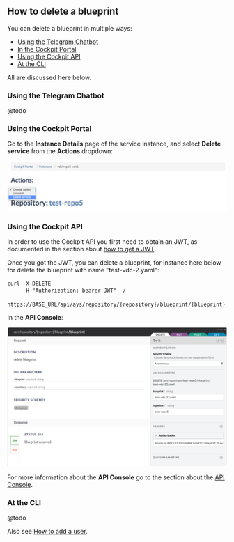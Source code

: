 ## How to delete a blueprint

You can delete a blueprint in multiple ways:

- [Using the Telegram Chatbot](#telegram)
- [In the Cockpit Portal](#portal)
- [Using the Cockpit API](#api)
- [At the CLI](#cli)

All are discussed here below.


<a id="telegram"></a>
### Using the Telegram Chatbot

@todo


<a id="portal"></a>
### Using the Cockpit Portal

Go to the **Instance Details** page of the service instance, and select **Delete service** from the **Actions** dropdown:

![](delete-service-from-portal.png)


<a id="api"></a>
### Using the Cockpit API

In order to use the Cockpit API you first need to obtain an JWT, as documented in the section about [how to get a JWT](../Get_JWT/Get_JWT.md).

Once you got the JWT, you can delete a blueprint, for instance here below for delete the blueprint with name "test-vdc-2.yaml":

```
curl -X DELETE
     -H "Authorization: bearer JWT"  /
     https://BASE_URL/api/ays/repository/{repository}/blueprint/{blueprint}
```

In the **API Console**:

![](delete-blueprint.png)

For more information about the **API Console** go to the section about the [API Console](../../API_Console/API_Console.md).


<a id="cli"></a>
### At the CLI

@todo

Also see [How to add a user](../Add_user/Add_user.md).
